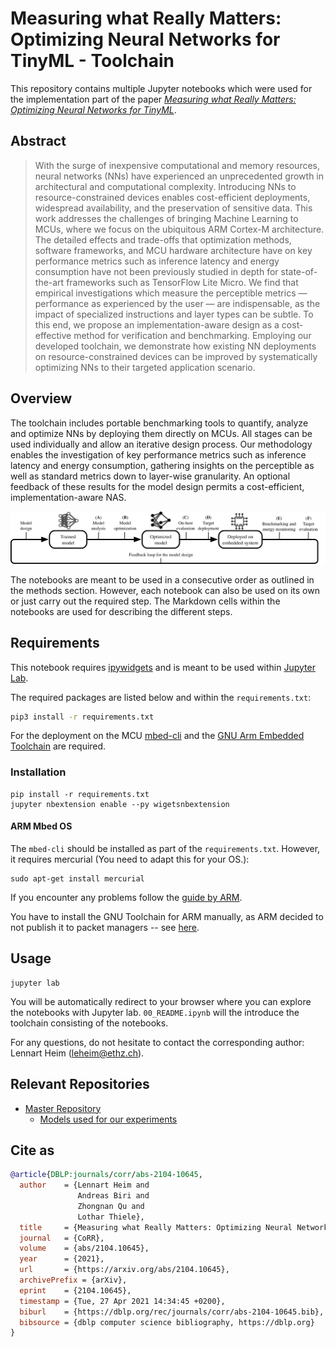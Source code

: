 # Measuring what Really Matters: Optimizing Neural Networks for TinyML - Toolchain

This repository contains multiple Jupyter notebooks which were used for the implementation part of the paper *[Measuring what Really Matters: Optimizing Neural Networks for TinyML](https://arxiv.org/abs/2104.10645)*.

## Abstract

> With the surge of inexpensive computational and memory resources, neural networks (NNs) have experienced an unprecedented growth in architectural and computational complexity. Introducing NNs to resource-constrained devices enables cost-efficient deployments, widespread availability, and the preservation of sensitive data.
> This work addresses the challenges of bringing Machine Learning to MCUs, where we focus on the ubiquitous ARM Cortex-M architecture. The detailed effects and trade-offs that optimization methods, software frameworks, and MCU hardware architecture have on key performance metrics such as inference latency and energy consumption have not been previously studied in depth for state-of-the-art frameworks such as TensorFlow Lite Micro. We find that empirical investigations which measure the perceptible metrics — performance as experienced by the user — are indispensable, as the impact of specialized instructions and layer types can be subtle. To this end, we propose an implementation-aware design as a cost-effective method for verification and benchmarking. Employing our developed toolchain, we demonstrate how existing NN deployments on resource-constrained devices can be improved by systematically optimizing NNs to their targeted application scenario.

## Overview

The toolchain includes portable benchmarking tools to quantify, analyze and optimize NNs by deploying them directly on MCUs. All stages can be used individually and allow an iterative design process.
Our methodology enables the investigation of key performance metrics such as inference latency and energy consumption, gathering insights on the perceptible as well as standard metrics down to layer-wise granularity. An optional feedback of these results for the model design permits a cost-efficient, implementation-aware NAS.

![Toolchain](pictures/Visualization-toolchain.png)

The notebooks are meant to be used in a consecutive order as outlined in the methods section. 
However, each notebook can also be used on its own or just carry out the required step.
The Markdown cells within the notebooks are used for describing the different steps.


## Requirements

This notebook requires [ipywidgets](https://github.com/jupyter-widgets/ipywidgets) and is meant to be used within [Jupyter Lab](https://jupyterlab.readthedocs.io/en/stable/).

The required packages are listed below and within the `requirements.txt`: 
```bash
pip3 install -r requirements.txt
```


For the deployment on the MCU [mbed-cli](https://github.com/ARMmbed/mbed-cli) and the [GNU Arm Embedded Toolchain](https://developer.arm.com/tools-and-software/open-source-software/developer-tools/gnu-toolchain/gnu-rm) are required.


### Installation

```
pip install -r requirements.txt
jupyter nbextension enable --py wigetsnbextension
```

#### ARM Mbed OS

The `mbed-cli` should be installed as part of the `requirements.txt`. However, it requires mercurial (You need to adapt this for your OS.):
```
sudo apt-get install mercurial
```
If you encounter any problems follow the [guide by ARM](https://os.mbed.com/docs/mbed-os/v6.3/build-tools/install-and-set-up.html).

You have to install the GNU Toolchain for ARM manually, as ARM decided to not publish it to packet managers -- see [here](https://developer.arm.com/tools-and-software/open-source-software/developer-tools/gnu-toolchain/gnu-rm).



## Usage

```
jupyter lab
```


You will be automatically redirect to your browser where you can explore the notebooks with Jupyter lab.
`00_README.ipynb` will the introduce the toolchain consisting of the notebooks.


For any questions, do not hesitate to contact the corresponding author: Lennart Heim ([leheim@ethz.ch](mailto:leheim@ethz.ch)).


## Relevant Repositories

- [Master Repository](https://gitlab.ethz.ch/tec/public/tflm-toolchain/)
    - [Models used for our experiments](https://gitlab.ethz.ch/tec/public/tflm-toolchain/tflm-models)


## Cite as


```bibtex
@article{DBLP:journals/corr/abs-2104-10645,
  author    = {Lennart Heim and
               Andreas Biri and
               Zhongnan Qu and
               Lothar Thiele},
  title     = {Measuring what Really Matters: Optimizing Neural Networks for TinyML},
  journal   = {CoRR},
  volume    = {abs/2104.10645},
  year      = {2021},
  url       = {https://arxiv.org/abs/2104.10645},
  archivePrefix = {arXiv},
  eprint    = {2104.10645},
  timestamp = {Tue, 27 Apr 2021 14:34:45 +0200},
  biburl    = {https://dblp.org/rec/journals/corr/abs-2104-10645.bib},
  bibsource = {dblp computer science bibliography, https://dblp.org}
}

```